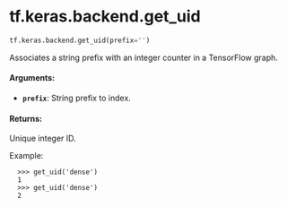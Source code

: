 <div itemscope itemtype="http://developers.google.com/ReferenceObject">
<meta itemprop="name" content="tf.keras.backend.get_uid" />
<meta itemprop="path" content="Stable" />
</div>

# tf.keras.backend.get_uid

``` python
tf.keras.backend.get_uid(prefix='')
```

Associates a string prefix with an integer counter in a TensorFlow graph.

#### Arguments:

* <b>`prefix`</b>: String prefix to index.


#### Returns:

  Unique integer ID.

Example:

```
  >>> get_uid('dense')
  1
  >>> get_uid('dense')
  2
```